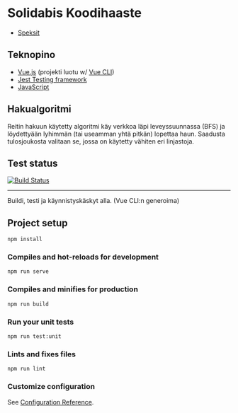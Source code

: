 # Solidabis Koodihaaste
- [Speksit](https://koodihaaste.solidabis.com/)
## Teknopino
- [Vue.js](https://vuejs.org/) (projekti luotu w/ [Vue CLI](https://cli.vuejs.org/))
- [Jest Testing framework](https://jestjs.io/)
- [JavaScript](https://en.wikipedia.org/wiki/JavaScript)

## Hakualgoritmi
Reitin hakuun käytetty algoritmi käy verkkoa läpi leveyssuunnassa (BFS) ja löydettyään lyhimmän (tai useamman yhtä pitkän) lopettaa haun. Saadusta tulosjoukosta valitaan se, jossa on käytetty vähiten eri linjastoja. 

## Test status
[![Build Status](https://travis-ci.org/enderi/feikkiopas.svg?branch=master)](https://travis-ci.org/enderi/feikkiopas)

---
Buildi, testi ja käynnistyskäskyt alla. (Vue CLI:n generoima)
## Project setup
```
npm install
```

### Compiles and hot-reloads for development
```
npm run serve
```

### Compiles and minifies for production
```
npm run build
```

### Run your unit tests
```
npm run test:unit
```

### Lints and fixes files
```
npm run lint
```

### Customize configuration
See [Configuration Reference](https://cli.vuejs.org/config/).

